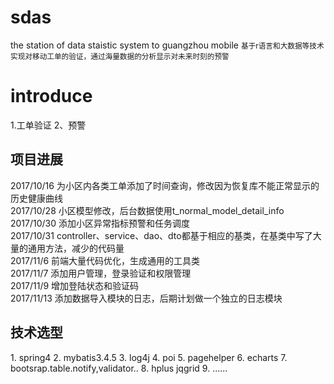 # sdas
the station of data staistic system to guangzhou mobile
<small>基于r语言和大数据等技术实现对移动工单的验证，通过海量数据的分析显示对未来时刻的预警</small>
<h1>introduce</h1>
1.工单验证
2、预警


<h2>项目进展</h2>
2017/10/16 为小区内各类工单添加了时间查询，修改因为恢复库不能正常显示的历史健康曲线<br>
2017/10/28 小区模型修改，后台数据使用t_normal_model_detail_info<br>
2017/10/30 添加小区异常指标预警和任务调度<br>
2017/10/31 controller、service、dao、dto都基于相应的基类，在基类中写了大量的通用方法，减少的代码量<br>
2017/11/6 前端大量代码优化，生成通用的工具类<br>
2017/11/7 添加用户管理，登录验证和权限管理<br> 
2017/11/9 增加登陆状态和验证码<br>
2017/11/13 添加数据导入模块的日志，后期计划做一个独立的日志模块


<h2>技术选型</h2>
1. spring4
2. mybatis3.4.5
3. log4j
4. poi
5. pagehelper
6. echarts
7. bootsrap.table.notify,validator..
8. hplus jqgrid
9. ......

